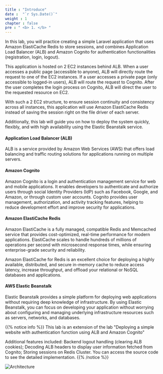 ```yaml
---
title : "Introduce"
date :  "`r Sys.Date()`" 
weight : 1 
chapter : false
pre : " <b> 1. </b> "
---
```

In this lab, you will practice creating a simple Laravel application that uses Amazon ElastiCache Redis to store sessions, and combines Application Load Balancer (ALB) and Amazon Cognito for authentication functionalities (registration, login, logout).

This application is hosted on 2 EC2 instances behind ALB. When a user accesses a public page (accessible to anyone), ALB will directly route the request to one of the EC2 instances. If a user accesses a private page (only accessible to logged-in users), ALB will route the request to Cognito. After the user completes the login process on Cognito, ALB will direct the user to the requested resource on EC2.

With such a 2 EC2 structure, to ensure session continuity and consistency across all instances, this application will use Amazon ElastiCache Redis instead of saving the session right on the file driver of each server.

Additionally, this lab will guide you on how to deploy the system quickly, flexibly, and with high availability using the Elastic Beanstalk service.

#### Application Load Balancer (ALB)
ALB is a service provided by Amazon Web Services (AWS) that offers load balancing and traffic routing solutions for applications running on multiple servers.

#### Amazon Cognito
Amazon Cognito is a login and authentication management service for web and mobile applications. It enables developers to authenticate and authorize users through social Identity Providers (IdP) such as Facebook, Google, and Amazon, or through custom user accounts. Cognito provides user management, authorization, and activity tracking features, helping to reduce development effort and improve security for applications.

#### Amazon ElastiCache Redis
Amazon ElastiCache is a fully managed, compatible Redis and Memcached service that provides cost-optimized, real-time performance for modern applications. ElastiCache scales to handle hundreds of millions of operations per second with microsecond response times, while ensuring enterprise-grade security and reliability.

Amazon ElastiCache for Redis is an excellent choice for deploying a highly available, distributed, and secure in-memory cache to reduce access latency, increase throughput, and offload your relational or NoSQL databases and applications.

#### AWS Elastic Beanstalk 
Elastic Beanstalk provides a simple platform for deploying web applications without requiring deep knowledge of infrastructure. By using Elastic Beanstalk, you can focus on developing your application without worrying about configuring and managing underlying infrastructure resources such as servers, networks, and databases.

  {{% notice info %}}
  This lab is an extension of the lab "Deploying a simple website with authentication function using ALB and Amazon Cognito"

  Additional features included: Backend logout handling (clearing ALB cookies); Decoding ALB headers to display user information fetched from Cognito; Storing sessions on Redis Cluster.
  You can access the source code to see the detailed implementation.
  {{% /notice %}}

![Architecture](/images/arc-log.png) 